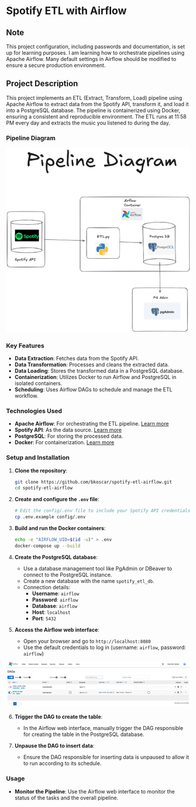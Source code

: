 # Spotify ETL with Airflow

## Note
This project configuration, including passwords and documentation, is set up for learning purposes. I am learning how to orchestrate pipelines using Apache Airflow. Many default settings in Airflow should be modified to ensure a secure production environment.

## Project Description

This project implements an ETL (Extract, Transform, Load) pipeline using Apache Airflow to extract data from the Spotify API, transform it, and load it into a PostgreSQL database. The pipeline is containerized using Docker, ensuring a consistent and reproducible environment. The ETL runs at 11:58 PM every day and extracts the music you listened to during the day.

### Pipeline Diagram
![Airflow Pipeline](airflow_pipeline.png)

### Key Features
- **Data Extraction**: Fetches data from the Spotify API.
- **Data Transformation**: Processes and cleans the extracted data.
- **Data Loading**: Stores the transformed data in a PostgreSQL database.
- **Containerization**: Utilizes Docker to run Airflow and PostgreSQL in isolated containers.
- **Scheduling**: Uses Airflow DAGs to schedule and manage the ETL workflow.

### Technologies Used
- **Apache Airflow**: For orchestrating the ETL pipeline. [Learn more](https://airflow.apache.org)
- **Spotify API**: As the data source. [Learn more](https://developer.spotify.com)
- **PostgreSQL**: For storing the processed data.
- **Docker**: For containerization. [Learn more](https://www.docker.com)

### Setup and Installation
1. **Clone the repository**:
    ```sh
    git clone https://github.com/bkoscar/spotify-etl-airflow.git
    cd spotify-etl-airflow
    ```

2. **Create and configure the `.env` file**:
    ```sh
    # Edit the config/.env file to include your Spotify API credentials and database configuration
    cp .env.example config/.env
    ```

3. **Build and run the Docker containers**:
    ```sh
    echo -e "AIRFLOW_UID=$(id -u)" > .env
    docker-compose up --build
    ```

4. **Create the PostgreSQL database**:
    - Use a database management tool like PgAdmin or DBeaver to connect to the PostgreSQL instance.
    - Create a new database with the name `spotify_etl_db`.
    - Connection details:
        - **Username**: `airflow`
        - **Password**: `airflow`
        - **Database**: `airflow`
        - **Host**: `localhost`
        - **Port**: `5432`

5. **Access the Airflow web interface**:
    - Open your browser and go to `http://localhost:8080`
    - Use the default credentials to log in (username: `airflow`, password: `airflow`)

![Example of the interface](web.png)

6. **Trigger the DAG to create the table**:
    - In the Airflow web interface, manually trigger the DAG responsible for creating the table in the PostgreSQL database.

7. **Unpause the DAG to insert data**:
    - Ensure the DAG responsible for inserting data is unpaused to allow it to run according to its schedule.

### Usage
- **Monitor the Pipeline**: Use the Airflow web interface to monitor the status of the tasks and the overall pipeline.

